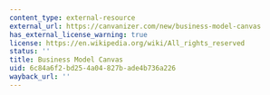 ```yaml
---
content_type: external-resource
external_url: https://canvanizer.com/new/business-model-canvas
has_external_license_warning: true
license: https://en.wikipedia.org/wiki/All_rights_reserved
status: ''
title: Business Model Canvas
uid: 6c84a6f2-bd25-4a04-827b-ade4b736a226
wayback_url: ''
---
```

